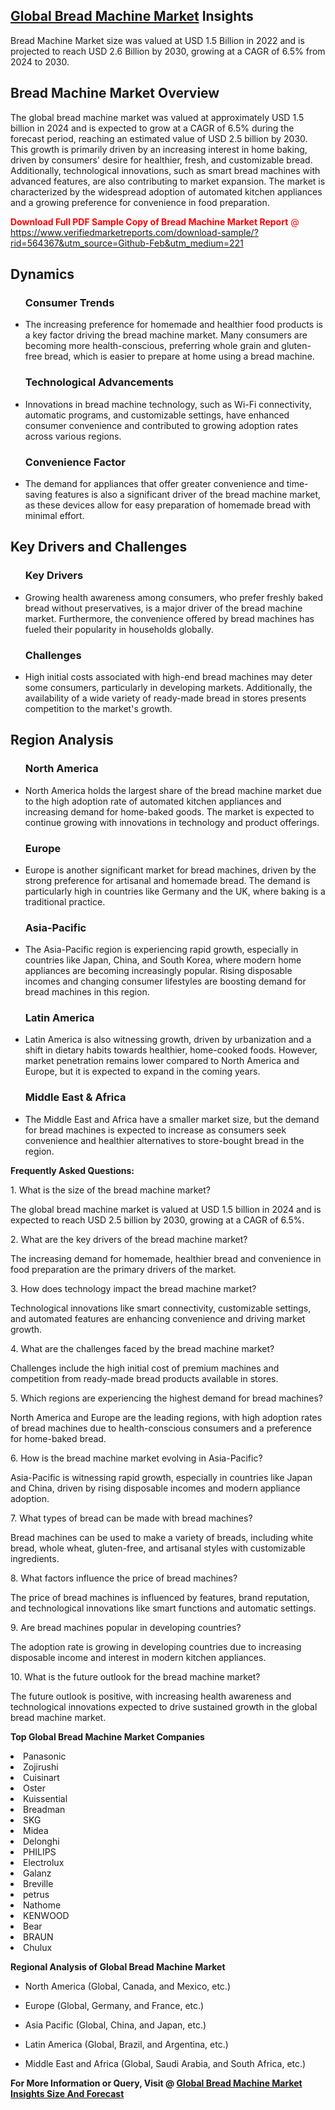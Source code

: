 <h2><a href="https://www.verifiedmarketreports.com/download-sample/?rid=564367&amp;utm_source=Github&amp;utm_medium=221" target="_blank">Global Bread Machine Market</a> Insights</h2><p>Bread Machine Market size was valued at USD 1.5 Billion in 2022 and is projected to reach USD 2.6 Billion by 2030, growing at a CAGR of 6.5% from 2024 to 2030.</p><p> <h2>Bread Machine Market Overview</h2> <p>The global bread machine market was valued at approximately USD 1.5 billion in 2024 and is expected to grow at a CAGR of 6.5% during the forecast period, reaching an estimated value of USD 2.5 billion by 2030. This growth is primarily driven by an increasing interest in home baking, driven by consumers' desire for healthier, fresh, and customizable bread. Additionally, technological innovations, such as smart bread machines with advanced features, are also contributing to market expansion. The market is characterized by the widespread adoption of automated kitchen appliances and a growing preference for convenience in food preparation.</p> <p><p><span class=""><span style="color: #ff0000;"><strong>Download Full PDF Sample Copy of Bread Machine Market Report</strong> @ </span><a href="https://www.verifiedmarketreports.com/download-sample/?rid=564367&amp;utm_source=Github-Feb&amp;utm_medium=221" target="_blank">https://www.verifiedmarketreports.com/download-sample/?rid=564367&amp;utm_source=Github-Feb&amp;utm_medium=221</a></span></p></p> <h2>Dynamics</h2> <ul> <h3>Consumer Trends</h3> <li>The increasing preference for homemade and healthier food products is a key factor driving the bread machine market. Many consumers are becoming more health-conscious, preferring whole grain and gluten-free bread, which is easier to prepare at home using a bread machine.</li> <h3>Technological Advancements</h3> <li>Innovations in bread machine technology, such as Wi-Fi connectivity, automatic programs, and customizable settings, have enhanced consumer convenience and contributed to growing adoption rates across various regions.</li> <h3>Convenience Factor</h3> <li>The demand for appliances that offer greater convenience and time-saving features is also a significant driver of the bread machine market, as these devices allow for easy preparation of homemade bread with minimal effort.</li> </ul> <h2>Key Drivers and Challenges</h2> <ul> <h3>Key Drivers</h3> <li>Growing health awareness among consumers, who prefer freshly baked bread without preservatives, is a major driver of the bread machine market. Furthermore, the convenience offered by bread machines has fueled their popularity in households globally.</li> <h3>Challenges</h3> <li>High initial costs associated with high-end bread machines may deter some consumers, particularly in developing markets. Additionally, the availability of a wide variety of ready-made bread in stores presents competition to the market's growth.</li> </ul> <h2>Region Analysis</h2> <ul> <h3>North America</h3> <li>North America holds the largest share of the bread machine market due to the high adoption rate of automated kitchen appliances and increasing demand for home-baked goods. The market is expected to continue growing with innovations in technology and product offerings.</li> <h3>Europe</h3> <li>Europe is another significant market for bread machines, driven by the strong preference for artisanal and homemade bread. The demand is particularly high in countries like Germany and the UK, where baking is a traditional practice.</li> <h3>Asia-Pacific</h3> <li>The Asia-Pacific region is experiencing rapid growth, especially in countries like Japan, China, and South Korea, where modern home appliances are becoming increasingly popular. Rising disposable incomes and changing consumer lifestyles are boosting demand for bread machines in this region.</li> <h3>Latin America</h3> <li>Latin America is also witnessing growth, driven by urbanization and a shift in dietary habits towards healthier, home-cooked foods. However, market penetration remains lower compared to North America and Europe, but it is expected to expand in the coming years.</li> <h3>Middle East & Africa</h3> <li>The Middle East and Africa have a smaller market size, but the demand for bread machines is expected to increase as consumers seek convenience and healthier alternatives to store-bought bread in the region.</li> </ul> <p><strong>Frequently Asked Questions:</strong></p> <p>1. What is the size of the bread machine market?</p> <p>The global bread machine market is valued at USD 1.5 billion in 2024 and is expected to reach USD 2.5 billion by 2030, growing at a CAGR of 6.5%.</p> <p>2. What are the key drivers of the bread machine market?</p> <p>The increasing demand for homemade, healthier bread and convenience in food preparation are the primary drivers of the market.</p> <p>3. How does technology impact the bread machine market?</p> <p>Technological innovations like smart connectivity, customizable settings, and automated features are enhancing convenience and driving market growth.</p> <p>4. What are the challenges faced by the bread machine market?</p> <p>Challenges include the high initial cost of premium machines and competition from ready-made bread products available in stores.</p> <p>5. Which regions are experiencing the highest demand for bread machines?</p> <p>North America and Europe are the leading regions, with high adoption rates of bread machines due to health-conscious consumers and a preference for home-baked bread.</p> <p>6. How is the bread machine market evolving in Asia-Pacific?</p> <p>Asia-Pacific is witnessing rapid growth, especially in countries like Japan and China, driven by rising disposable incomes and modern appliance adoption.</p> <p>7. What types of bread can be made with bread machines?</p> <p>Bread machines can be used to make a variety of breads, including white bread, whole wheat, gluten-free, and artisanal styles with customizable ingredients.</p> <p>8. What factors influence the price of bread machines?</p> <p>The price of bread machines is influenced by features, brand reputation, and technological innovations like smart functions and automatic settings.</p> <p>9. Are bread machines popular in developing countries?</p> <p>The adoption rate is growing in developing countries due to increasing disposable income and interest in modern kitchen appliances.</p> <p>10. What is the future outlook for the bread machine market?</p> <p>The future outlook is positive, with increasing health awareness and technological innovations expected to drive sustained growth in the global bread machine market.</p> </p><p><strong>Top Global Bread Machine Market Companies</strong></p><div data-test-id=""><p><li>Panasonic</li><li> Zojirushi</li><li> Cuisinart</li><li> Oster</li><li> Kuissential</li><li> Breadman</li><li> SKG</li><li> Midea</li><li> Delonghi</li><li> PHILIPS</li><li> Electrolux</li><li> Galanz</li><li> Breville</li><li> petrus</li><li> Nathome</li><li> KENWOOD</li><li> Bear</li><li> BRAUN</li><li> Chulux</li></p><div><strong>Regional Analysis of&nbsp;Global Bread Machine Market</strong></div><ul><li dir="ltr"><p dir="ltr">North America&nbsp;(Global, Canada, and Mexico, etc.)</p></li><li dir="ltr"><p dir="ltr">Europe (Global, Germany, and France, etc.)</p></li><li dir="ltr"><p dir="ltr">Asia Pacific&nbsp;(Global, China, and Japan, etc.)</p></li><li dir="ltr"><p dir="ltr">Latin America&nbsp;(Global, Brazil, and Argentina, etc.)</p></li><li dir="ltr">Middle East and Africa&nbsp;(Global, Saudi Arabia, and South Africa, etc.)</li></ul><p><strong>For More Information or Query, Visit @&nbsp;</strong><strong><a href="https://www.verifiedmarketreports.com/product/bread-machine-market-size-and-forecast/?utm_source=Github&amp;utm_medium=221" target="_blank">Global Bread Machine Market Insights Size And Forecast</a></strong></p></div>

